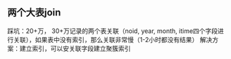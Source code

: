 
## 两个大表join
踩坑：20+万， 30+万记录的两个表关联（noid, year, month, itime四个字段进行关联），如果表中没有索引，那么关联非常慢（1-2小时都没有结果）
解决方案：建立索引，可以安关联字段建立聚簇索引
